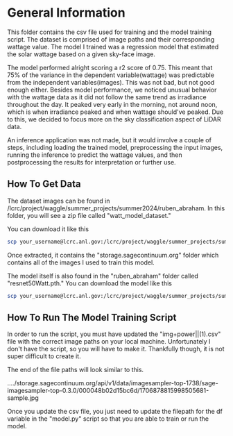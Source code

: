 # General Information
This folder contains the csv file used for training and the model training script. The dataset is comprised of image paths and their corresponding wattage value. The model I trained was a regression model that estimated the solar wattage based on a given sky-face image. 

The model performed alright scoring a r2 score of 0.75. This meant that 75% of the variance in the dependent variable(wattage) was predictable from the independent variables(images). This was not bad, but not good enough either. Besides model performance, we noticed unusual behavior with the wattage data as it did not follow the same trend as irradiance throughout the day. It peaked very early in the morning, not around noon, which is when irradiance peaked and when wattage should've peaked. Due to this, we decided to focus more on the sky classification aspect of LiDAR data. 

An inference application was not made, but it would involve a couple of steps, including loading the trained model, preprocessing the input images, running the inference to predict the wattage values, and then postprocessing the results for interpretation or further use.

## How To Get Data
The dataset images can be found in /lcrc/project/waggle/summer_projects/summer2024/ruben_abraham. In this folder, you will see a zip file called "watt_model_dataset."

You can download it like this
```sh
scp your_username@lcrc.anl.gov:/lcrc/project/waggle/summer_projects/summer2024/ruben_abraham/watt_model_dataset.zip /your/local/path/on/computer
```
Once extracted, it contains the "storage.sagecontinuum.org" folder which contains all of the images I used to train this model.

The model itself is also found in the "ruben_abraham" folder called "resnet50Watt.pth." 
You can download the model like this
```sh
scp your_username@lcrc.anl.gov:/lcrc/project/waggle/summer_projects/summer2024/ruben_abraham/resnet50Watt.pth /your/local/path/on/computer
```

## How To Run The Model Training Script
In order to run the script, you must have updated the "img+power||(1).csv" file with the correct image paths on your local machine. Unfortunately I don't have the script, so you will have to make it. Thankfully though, it is not super difficult to create it.

The end of the file paths will look similar to this.

..../storage.sagecontinuum.org/api/v1/data/imagesampler-top-1738/sage-imagesampler-top-0.3.0/000048b02d15bc6d/1706878815998505681-sample.jpg

Once you update the csv file, you just need to update the filepath for the df variable in the "model.py" script so that you are able to train or run the model. 

